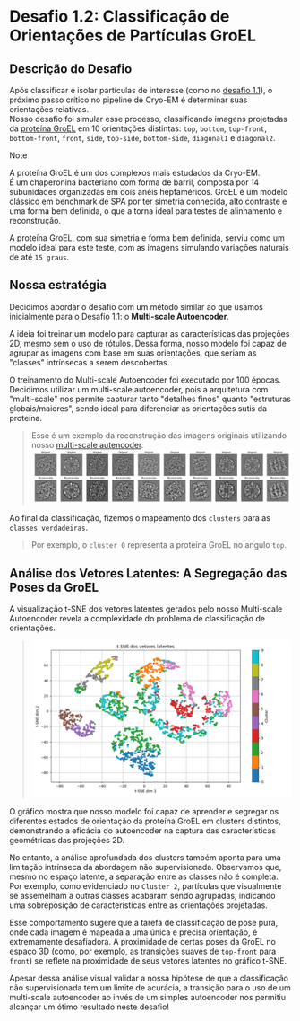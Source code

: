 # Desafio 1.2: Classificação de Orientações de Partículas GroEL

## Descrição do Desafio

Após classificar e isolar partículas de interesse (como no [desafio 1.1]()), o próximo passo crítico no pipeline de Cryo-EM é determinar suas orientações relativas.  
Nosso desafio foi simular esse processo, classificando imagens projetadas da [proteína GroEL](https://en.wikipedia.org/wiki/GroEL) em 10 orientações distintas: `top`, `bottom`, `top-front`, `bottom-front`, `front`, `side`, `top-side`, `bottom-side`, `diagonal1` e `diagonal2`.  
>[!NOTE]
>A proteína GroEL é um dos complexos mais estudados da Cryo-EM.  
>É um chaperonina bacteriano com forma de barril, composta por 14 subunidades organizadas em dois anéis heptaméricos. GroEL é um modelo clássico em benchmark de SPA por ter simetria conhecida, alto contraste e uma forma bem definida, o que a torna ideal para testes de alinhamento e reconstrução.

A proteína GroEL, com sua simetria e forma bem definida, serviu como um modelo ideal para este teste, com as imagens simulando variações naturais de até `15 graus`. 

## Nossa estratégia

Decidimos abordar o desafio com um método similar ao que usamos inicialmente para o Desafio 1.1: o **Multi-scale Autoencoder**.  

A ideia foi treinar um modelo para capturar as características das projeções 2D, mesmo sem o uso de rótulos. 
Dessa forma, nosso modelo foi capaz de agrupar as imagens com base em suas orientações, que seriam as "classes" intrínsecas a serem descobertas.

O treinamento do Multi-scale Autoencoder foi executado por 100 épocas. Decidimos utilizar um multi-scale autoencoder, pois a arquitetura com "multi-scale" nos permite capturar tanto "detalhes finos" quanto "estruturas globais/maiores", sendo ideal para diferenciar as orientações sutis da proteína. 
> Esse é um exemplo da reconstrução das imagens originais utilizando nosso [multi-scale autencoder](src/autoencoder.py).
>![Reconstrução Multiscale Autoencoder](results/multiscale_autoencoder_reconstruction.png) 

Ao final da classificação, fizemos o mapeamento dos `clusters` para as `classes verdadeiras`.  
>Por exemplo, o `cluster 0` representa a proteína GroEL no angulo `top`.

## Análise dos Vetores Latentes: A Segregação das Poses da GroEL

A visualização t-SNE dos vetores latentes gerados pelo nosso Multi-scale Autoencoder revela a complexidade do problema de classificação de orientações. 
>![Classificação GroEL](results/tSNE_latent_vectors.png)

O gráfico mostra que nosso modelo foi capaz de aprender e segregar os diferentes estados de orientação da proteína GroEL em clusters distintos, demonstrando a eficácia do autoencoder na captura das características geométricas das projeções 2D.

No entanto, a análise aprofundada dos clusters também aponta para uma limitação intrínseca da abordagem não supervisionada. Observamos que, mesmo no espaço latente, a separação entre as classes não é completa.  
Por exemplo, como evidenciado no `Cluster 2`, partículas que visualmente se assemelham a outras classes acabaram sendo agrupadas, indicando uma sobreposição de características entre as orientações projetadas.

Esse comportamento sugere que a tarefa de classificação de pose pura, onde cada imagem é mapeada a uma única e precisa orientação, é extremamente desafiadora. 
A proximidade de certas poses da GroEL no espaço 3D (como, por exemplo, as transições suaves de `top-front` para `front`) se reflete na proximidade de seus vetores latentes no gráfico t-SNE.

Apesar dessa análise visual validar a nossa hipótese de que a classificação não supervisionada tem um limite de acurácia, a transição para o uso de um multi-scale autoencoder ao invés de um simples autoencoder nos permitiu alcançar um ótimo resultado neste desafio!
